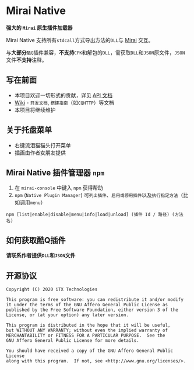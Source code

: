# Mirai Native

__强大的 `Mirai` 原生插件加载器__

Mirai Native 支持所有`stdcall`方式导出方法的`DLL`与 [Mirai](https://github.com/mamoe/mirai) 交互。

与**大部分**`酷Q`插件兼容，**不支持**`CPK`和解包的`DLL`，需获取`DLL`和`JSON`原文件，`JSON`文件**不支持**注释。

## 写在前面

* 本项目欢迎一切形式的贡献，详见 [API 文档](Docs.md)
* [Wiki](https://github.com/iTXTech/mirai-native/wiki) - `开发文档`, `搭建指南`（如`CQHTTP`）等文档
* 本项目将继续维护

## 关于托盘菜单

* 右键流泪猫猫头打开菜单
* 插画由作者女朋友提供

## Mirai Native 插件管理器 `npm`

1. 在 `mirai-console` 中键入 `npm` 获得帮助
1. `npm` (`Native Plugin Manager`) 可`列出插件`、`启用或停用插件`以及`执行指定方法`（比如调用`menu`）

`npm [list|enable|disable|menu|info|load|unload] (插件 Id / 路径) (方法名)`

## 如何获取酷Q插件

**请联系作者提供`DLL`和`JSON`文件**

## 开源协议

    Copyright (C) 2020 iTX Technologies

    This program is free software: you can redistribute it and/or modify
    it under the terms of the GNU Affero General Public License as
    published by the Free Software Foundation, either version 3 of the
    License, or (at your option) any later version.

    This program is distributed in the hope that it will be useful,
    but WITHOUT ANY WARRANTY; without even the implied warranty of
    MERCHANTABILITY or FITNESS FOR A PARTICULAR PURPOSE.  See the
    GNU Affero General Public License for more details.

    You should have received a copy of the GNU Affero General Public License
    along with this program.  If not, see <http://www.gnu.org/licenses/>.
